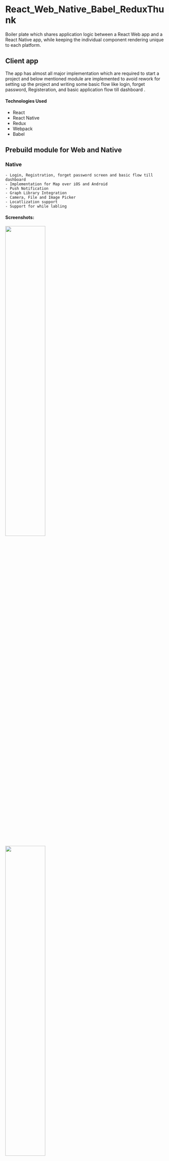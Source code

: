 # React_Web_Native_Babel_ReduxThunk


Boiler plate which shares application logic between a React Web app and a React Native app, while keeping the individual component rendering unique to each platform.



## Client app
The app has almost all major implementation which are required to start a project and below mentioned module are implemented to avoid rework for setting up the project and writing some basic flow like login, forget password, Registeration, and basic application flow till dashboard . 


#### Technologies Used

- React
- React Native
- Redux
- Webpack
- Babel



## Prebuild module for Web and Native

### Native
    - Login, Registration, forget password screen and basic flow till dashboard
    - Implementation for Map over iOS and Android
    - Push Notification  
    - Graph Library Integration
    - Camera, File and Image Picker
    - Locatlization support 
    - Support for while labling 


#### Screenshots:


<img src="./Screenshots/native/scr1.png?raw=true" width="50%"> <img src="./Screenshots/native/scr2.png?raw=true" width="50%">
<img src="./Screenshots/native/scr3.png?raw=true" width="50%"> <img src="./Screenshots/native/scr4.png?raw=true" width="50%">
<img src="./Screenshots/native/scr5.png?raw=true" width="50%"> <img src="./Screenshots/native/scr6.png?raw=true" width="50%">
<img src="./Screenshots/native/scr7.png?raw=true" width="50%">


#### Prebuilt modules:

##### File Picker:

```jsx
import openDocumentPicker from "../../utils/DocumentPicker";
...

<TouchableOpacity
  style={appStyles.buttonStyle}
  onPress={this.openDocumentPicker(this.onResult)}>

  <Text style={appStyles.buttonTextStyle}>Open File Picker</Text>
</TouchableOpacity>


  openDocumentPicker = (onResult) => {
    openDocumentPicker(onResult)
  }

  onResult = (error, res) => {
    // handle the result (success/ error) here
    console.log('Selected file path: ' + res.fileName)
  };
```

##### Image Picker:
To pick an image from gallery/ camera and show on screen:

```jsx
import launchImagePicker from "../../utils/ImagePickerUtils";
...

<View style={styles.containerStyle}>
  <Toolbar
    headerText="Select Image"
    isBackEnabled={true}
    navigation={this.props.navigation}
  />
  <Image style={styles.imageStyle} source={this.state.avatarSource} />

  <TouchableOpacity
    style={appStyles.buttonStyle}
    onPress={() =>
      launchImagePicker(this.onResult, this.onCancel, this.OnError)
    }>

    <Text style={appStyles.buttonTextStyle}>Load Image</Text>
  </TouchableOpacity>
</View>


onResult = source => {
    this.setState({ avatarSource: source });
};

onCancel = () => {
    //handle as per requirement
}

onError = (error) => {
    //handle as per requirement
}
```

##### Charts:
(code below shows an example of line chart):

```jsx
import { Defs, LinearGradient, Stop } from 'react-native-svg';
import { LineChart, Grid } from 'react-native-svg-charts';
...

render() {
    const data = [ 50, 10, 40, 95, -4, -24, 85, 91, 35, 53, -53, 24, 50, -20, -80 ];

    const Gradient = () => (
        <Defs key={'gradient'}>
            <LinearGradient id={'gradient'} x1={'0'} y={'0%'} x2={'100%'} y2={'0%'}>
                <Stop offset={'0%'} stopColor={'rgb(134, 65, 244)'}/>
                <Stop offset={'100%'} stopColor={'rgb(66, 194, 244)'}/>
            </LinearGradient>
        </Defs>
        );

    return (
        <LineChart
            style={ { height: 200 } }
            data={ data }
            contentInset={ { top: 20, bottom: 20 } }
            svg={{
                strokeWidth: 2,
                stroke: 'url(#gradient)',
            }}>
            <Grid/>
            <Gradient/>
        </LineChart>
        );
    }
```

##### Map:

The framework uses 'react-native-maps' library to show map (Google map in Android and Apple map in iOS). The code below shows an example to use it.

```jsx
import MapView from "react-native-maps";
...

<MapView
    style={{ flex: 1, position: "relative" }}
      region={{
        latitude: 42.882004,
        longitude: 74.582748,
        latitudeDelta: 0.0922,
        longitudeDelta: 0.0421
      }}
      showsUserLocation={true}
    />
```

### Prebuilt Utilities:
##### Localizations:
Add the different locale files under 'src/app/locales' folder. Files for 'en' and 'he' locales are already added there as an example. Add resources for the newly added locales in 'i18n.js' file (located in the same folder).

Using localized strings:
```jsx
// import i18n file
import { strings } from './relative_path_to locales/i18n';
...

// then use it like this
<View>
    <Text>{strings('login.welcome', { name: this.state.username })}</Text>
    <Button title={strings('login.login_button')}></Button>
    <Button title={strings('login.singup_button')}></Button>
</View>

```

##### Image Util:
Use 'global.getImage' method to get images specific to the platform. This method accepts two parameters 'imageName' & 'loadComman'. the 'loadComman' param tells whether the image is common for both the platforms.

Images specific to Android platform are stored under 'images/android' folder while images specific to ios platform are stored under 'images/ios' folder.

Example:
```jsx
global.getImage('img_back', false)
```

##### Storage Util:
This util is for storing the persistent data. We are using 'sync-storage' for data storage but it can easily be replaced with any other implementation by making some small changes in its wrapper class 'StorageUtils'.

Use below methods for various operations:
- global.init- To initialiszse the storage
- global.get- To get data using the key
- global.set- To save data in the storage
- global.remove- To remove data from the storage
- global.saveItem- To save an item in the storage
- global.getAllKeys- To get all the keys

   
    
### Web
    - Login, Registration, forget password screen and basic flow till dashboard
    - Integrated Map
    - Graph Library Integration
    - Locatlization support 
    - Support for while labling 

#### Screenshots:

 ![Screenshot 1](./Screenshots/web/scr1.png?raw=true) | ![Screenshot 1](./Screenshots/web/scr2.png?raw=true)
 ![Screenshot 1](./Screenshots/web/scr3.png?raw=true) | ![Screenshot 1](./Screenshots/web/scr4.png?raw=true)
 ![Screenshot 1](./Screenshots/web/scr5.png?raw=true) | ![Screenshot 1](./Screenshots/web/scr6.png?raw=true)
 ![Screenshot 1](./Screenshots/web/scr7.png?raw=true)


### Prebuilt Utilities:
##### Localizations:
Add the different locale files under 'src/app/locales' folder. Files for 'en' and 'he' locales are already added there as an example. Add resources for the newly added locales in 'i18n.js' file (located in the same folder).

Using localized strings:
```jsx
// import i18n file
import { translate } from 'react-i18next';
...

// change export statement to this
export default translate()(Your_Component_Name);   // instead of "export default App;"


// then use it like this
<Link to="/forgotPassword">
    <Button style={style}  >
        { this.props.t('login.forgotPassword', { framework: "react-i18next" }) }
    </Button>
</Link>

```




## Server Side 

### Technologies Used

- Node JS  (Express Framework)
- Postgress (Can run on any latest version) (App will automatically create all the tables)

### Implemented Rest API's

- Login 
- Signup
- Forget Password 
- Dashboard 
- Update profile

### Configuring DB
For configuring DB alter the details in DBConfig.js

### Configuring Email Service
For Configuring Email service check for EmailServer.js file and put the credentials to enable any email account.


## Directories Structure

### Native 
This folder houses all the mobile side component which will render on any mobile 
web folder will contins all the files require for running web application.

### Web
This folder contains web application related code

### Other folder
All the other folder outside of Web and Native are the common code What's going on here is both the native app and web app are sharing their core application logic, while keeping the individual rendering separate.


## Entry Points

### Native
The entry point for the iOS/Android app is App.js

### Web
For the web app is src/app/web/index.html.


## Running applications 

There are 3 defined scripts in [package.json] which are commonly used:

- start-ios
- start-android
- start-web


before running any of the application(Web/Native) please run  "npm run install" and then "npm run update" then use any of the above mention commands. 

## start-ios and start-android 

'start-ios and start-android'  are used when running the native application. When you open either the XCode project or the android studio project and hit "run", it kicks off a node server via the start command. Every time you make a JavaScript change, instead of needing to rebuild and recompile your application, you simply refresh the app and the changes are magically there. As this is not a React Native guide I will not be going into more detail.

##start-web 
Will kickoff clients web application on port 3001 so you can use http://localhost:3001/ to access the first login page 

## Note 
Please note client App (Web client App) will run on port: 3001 and Node server will run on port: 3000

## For Node server user 
npm run start: For running the server to access rest API
